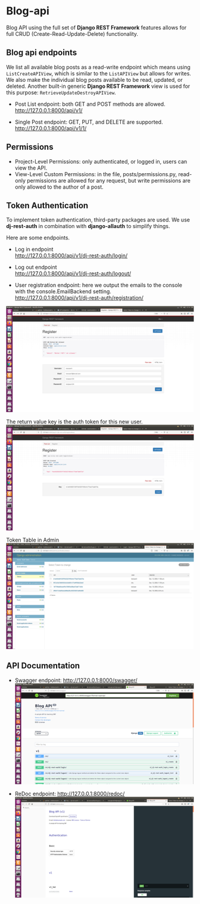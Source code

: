 # Blog-api
Blog API using the full set of **Django REST Framework** features allows for full CRUD (Create-Read-Update-Delete) functionality. 

## Blog api endpoints 
We list all available blog posts as a read-write endpoint which means using `ListCreateAPIView`, which is similar to the `ListAPIView` but allows for writes. We also make the individual blog posts available to be read, updated, or deleted. Another built-in generic **Django REST Framework** view is used for this purpose: `RetrieveUpdateDestroyAPIView`.

* Post List endpoint: both GET and POST methods are allowed.  
http://127.0.0.1:8000/api/v1/

* Single Post endpoint: GET, PUT, and DELETE are supported.  
http://127.0.0.1:8000/api/v1/1/

##  Permissions

* Project-Level Permissions: only authenticated, or logged in, users can view the API.
* View-Level Custom Permissions: in the file, posts/permissions.py, read-only permissions are allowed for any request, but write permissions are only allowed to the author of a post.

## Token Authentication
To implement token authentication, third-party packages are used. We use **dj-rest-auth** in combination with **django-allauth** to simplify things.

Here are some endpoints.

* Log in endpoint  
http://127.0.0.1:8000/api/v1/dj-rest-auth/login/

* Log out endpoint  
http://127.0.0.1:8000/api/v1/dj-rest-auth/logout/

* User registration endpoint: here we output the emails to the console with the console.EmailBackend setting.  
http://127.0.0.1:8000/api/v1/dj-rest-auth/registration/  

![alt text](https://github.com/pcchu30/static/blob/master/images/django_api/Register.png?raw=true)

The return value key is the auth token for this new user.
![alt text](https://github.com/pcchu30/static/blob/master/images/django_api/Register_key.png?raw=true)

Token Table in Admin
![alt text](https://github.com/pcchu30/static/blob/master/images/django_api/Token_table.png?raw=true)

## API Documentation

* Swagger endpoint: http://127.0.0.1:8000/swagger/
![alt text](https://github.com/pcchu30/static/blob/master/images/django_api/Swagger.png?raw=true)

* ReDoc endpoint: http://127.0.0.1:8000/redoc/
![alt text](https://github.com/pcchu30/static/blob/master/images/django_api/Redoc.png?raw=true)
